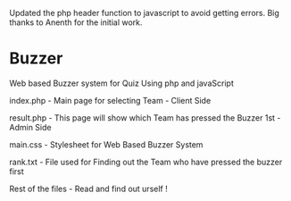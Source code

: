 Updated the php header function to javascript to avoid getting errors. Big thanks to Anenth for the initial work.




Buzzer
======

Web based Buzzer system for Quiz Using php and javaScript

index.php - Main page for selecting Team
          - Client Side
          
result.php - This page will show which Team has pressed the Buzzer 1st
           - Admin Side
           
main.css   - Stylesheet for Web Based Buzzer System

rank.txt   - File used for Finding out the Team who have pressed the buzzer first

Rest of the files - Read and find out urself !














